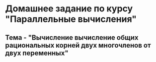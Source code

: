 # Домашнее задание по курсу "Параллельные вычисления"

## Тема - "Вычисление вычисление общих рациональных корней двух многочленов от двух переменных"

